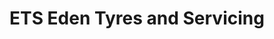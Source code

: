 ---
title: "ETS Eden Tyres and Servicing"
url: /derby/ets-eden-tyres-and-servicing/
shop: Autowerkstatt
---